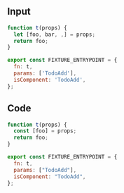 
## Input

```javascript
function t(props) {
  let [foo, bar, ,] = props;
  return foo;
}

export const FIXTURE_ENTRYPOINT = {
  fn: t,
  params: ['TodoAdd'],
  isComponent: 'TodoAdd',
};

```

## Code

```javascript
function t(props) {
  const [foo] = props;
  return foo;
}

export const FIXTURE_ENTRYPOINT = {
  fn: t,
  params: ["TodoAdd"],
  isComponent: "TodoAdd",
};

```
      